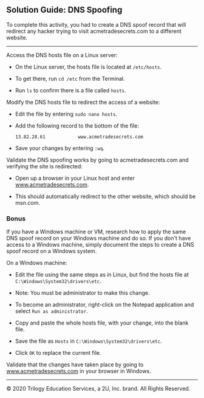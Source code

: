 
## Solution Guide: DNS Spoofing 

To complete this activity, you had to create a DNS spoof record that will redirect any hacker trying to visit acmetradesecrets.com to a different website.

--- 

Access the DNS hosts file on a Linux server:

- On the Linux server, the hosts file is located at `/etc/hosts`.

- To get there, run `cd /etc` from the Terminal.

- Run `ls` to confirm there is a file called `hosts`.

Modify the DNS hosts file to redirect the access of a website:

- Edit the file by entering  `sudo nano hosts`.

- Add the following record to the bottom of the file:

    `13.82.28.61            www.acmetradesecrets.com`

- Save your changes by entering `:wq`.

Validate the DNS spoofing works by going to acmetradesecrets.com and verifying the site is redirected:


- Open up a browser in your Linux host and enter www.acmetradesecrets.com.

- This should automatically redirect to the other website, which should be msn.com.

### Bonus

If you have a Windows machine or VM, research how to apply the same DNS spoof record on your Windows machine and do so. If you don't have access to a Windows machine, simply document the steps to create a DNS spoof record on a Windows system.
 
On a Windows machine:

- Edit the file using the same steps as in Linux, but find the hosts file at
`C:\Windows\System32\drivers\etc`. 

- Note: You must be administrator to make this change. 

- To become an administrator, right-click on the Notepad application and select `Run as administrator`.

- Copy and paste the whole hosts file, with your change, into the blank file.

- Save the file as `Hosts` in `C:\Windows\System32\drivers\etc`.

 - Click `OK` to replace the current file.

Validate that the changes have taken place by going to www.acmetradesecrets.com in your browser in Windows.

---
© 2020 Trilogy Education Services, a 2U, Inc. brand. All Rights Reserved.
